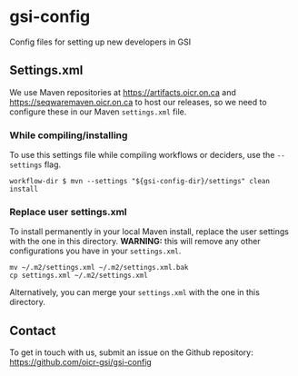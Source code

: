 # gsi-config
Config files for setting up new developers in GSI

## Settings.xml

We use Maven repositories at https://artifacts.oicr.on.ca and
https://seqwaremaven.oicr.on.ca to host our releases, so we need to configure
these in our Maven `settings.xml` file.

### While compiling/installing

To use this settings file while compiling workflows or deciders, use the
`--settings` flag.

    workflow-dir $ mvn --settings "${gsi-config-dir}/settings" clean install


### Replace user settings.xml

To install permanently in your local Maven install, replace the user settings
with the one in this directory. **WARNING:** this will remove any other
configurations you have in your `settings.xml`.

    mv ~/.m2/settings.xml ~/.m2/settings.xml.bak
    cp settings.xml ~/.m2/settings.xml

Alternatively, you can merge your `settings.xml` with the one in this directory.

## Contact

To get in touch with us, submit an issue on the Github repository:
https://github.com/oicr-gsi/gsi-config

